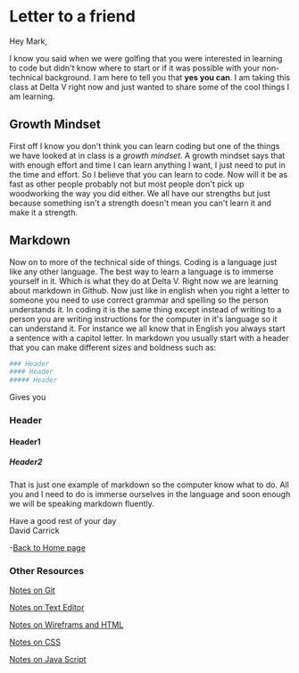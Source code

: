 # Letter to a friend

Hey Mark,

I know you said when we were golfing that you were interested in learning to code but didn't know where to start or if it was possible with your non-technical background. I am here to tell you that **yes you can**. I am taking this class at Delta V right now and just wanted to share some of the cool things I am learning.  

## Growth Mindset

First off I know you don't think you can learn coding but one of the things we have looked at  in class is a *growth mindset*. A growth mindset says that with enough effort and time I can learn anything I want, I just need to put in the time and effort. So I believe that you can learn to code. Now will it be as fast as other people probably not but most people don't pick up woodworking the way you did either. We all have our strengths but just because something isn't a strength doesn't mean you can't learn it and make it a strength.  

## Markdown  

Now on to more of the technical side of things. Coding is a language just like any other language. The best way to learn a language is to immerse yourself in it. Which is what they do at Delta V. Right now we are learning about markdown in Github. Now just like in english when you right a letter to someone you need to use correct grammar and spelling so the person understands it. In coding it is the same thing except instead of writing to a person you are writing instructions for the computer in it's language so it can understand it. For instance we all know that in English you always start a sentence with a capitol letter. In markdown you usually start with a header that you can make different sizes and boldness such as:

```bash
### Header
#### Header
##### Header
```

Gives you  

### Header

#### Header1

##### Header2

That is just one example of markdown so the computer know what to do. All you and I need to do is immerse ourselves in the language and soon enough we will be speaking markdown fluently.  

Have a good rest of your day  
David Carrick

-[Back to Home page](/README.md)

### Other Resources

[Notes on Git](/GitNotes.md)

[Notes on Text Editor](/TextEditorCommand.md)

[Notes on Wireframs and HTML](/WireframeHTML.md)

[Notes on CSS](/CSSnotes.md)

[Notes on Java Script](/js1.md)
